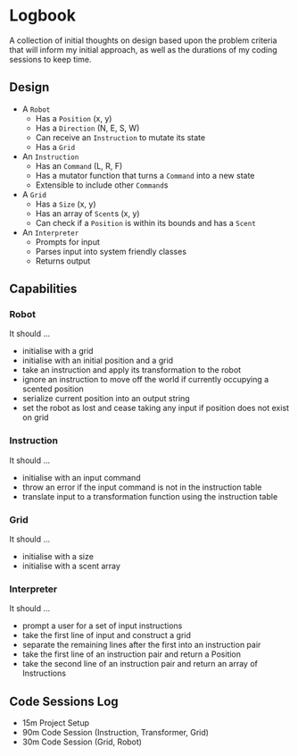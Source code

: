 # Logbook

A collection of initial thoughts on design based upon the problem criteria that will inform my initial approach, as well as the durations of my coding sessions to keep time.

## Design

- A `Robot`
  - Has a `Position` (x, y)
  - Has a `Direction` (N, E, S, W)
  - Can receive an `Instruction` to mutate its state
  - Has a `Grid` 
- An `Instruction`
  - Has an `Command` (L, R, F)
  - Has a mutator function that turns a `Command` into a new state
  - Extensible to include other `Command`s
- A `Grid`
  - Has a `Size` (x, y)
  - Has an array of `Scent`s (x, y)
  - Can check if a `Position` is within its bounds and has a `Scent`
- An `Interpreter`
  - Prompts for input
  - Parses input into system friendly classes
  - Returns output

## Capabilities

### Robot
It should ...
- initialise with a grid
- initialise with an initial position and a grid
- take an instruction and apply its transformation to the robot
- ignore an instruction to move off the world if currently occupying a scented position
- serialize current position into an output string
- set the robot as lost and cease taking any input if position does not exist on grid

### Instruction
It should ...
- initialise with an input command
- throw an error if the input command is not in the instruction table
- translate input to a transformation function using the instruction table

### Grid
It should ...
- initialise with a size 
- initialise with a scent array

### Interpreter
It should ...
- prompt a user for a set of input instructions
- take the first line of input and construct a grid
- separate the remaining lines after the first into an instruction pair
- take the first line of an instruction pair and return a Position
- take the second line of an instruction pair and return an array of Instructions

## Code Sessions Log
- 15m Project Setup
- 90m Code Session (Instruction, Transformer, Grid)
- 30m Code Session (Grid, Robot)